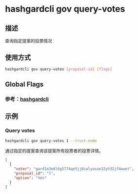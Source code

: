 # hashgardcli gov query-votes

## 描述

查询指定提案的投票情况

## 使用方式

```bash
hashgardcli gov query-votes [proposal-id] [flags]
```

## Global Flags

 ### 参考：[hashgardcli](../README.md)

## 示例

### Query votes

```bash
hashgardcli gov query-votes 1 --trust-node
```

通过指定的提案查询该提案所有投票者的投票详情。

```json
[
  {
    "voter": "gard1m3m4l6g5774qe5jj8cwlyasue22yh32jf4wwet",
    "proposal_id": "1",
    "option": "Yes"
  }
]
```
